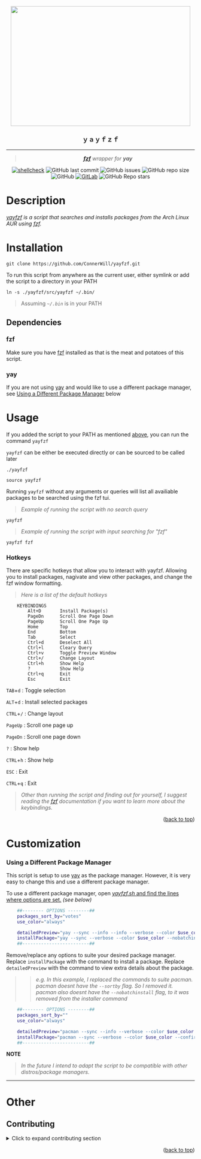 <div align="center">
<img width="480" height="320" src="assets/yayfzf_demo.gif">

### **ｙａｙｆｚｆ**

---

> ***[fzf](https://github.com/junegunn/fzf)** wrapper for **yay***

[![shellcheck](https://github.com/ConnerWill/yayfzf/actions/workflows/shellcheck.yml/badge.svg)](https://github.com/ConnerWill/yayfzf/actions/workflows/shellcheck.yml)
![GitHub last commit](https://img.shields.io/github/last-commit/ConnerWill/yayfzf)
![GitHub issues](https://img.shields.io/github/issues-raw/ConnerWill/yayfzf)
![GitHub repo size](https://img.shields.io/github/repo-size/ConnerWill/yayfzf)
![GitHub](https://img.shields.io/github/license/ConnerWill/yayfzf)
[![GitLab](https://img.shields.io/static/v1?label=gitlab&logo=gitlab&color=E24329&message=mirrored)](https://gitlab.com/ConnerWill/yayfzf)
![GitHub Repo stars](https://img.shields.io/github/stars/ConnerWill/yayfzf?style=social)

</div>

# Description

*[*yayfzf*](https://github.com/ConnerWill/yayfzf) is a script that searches and installs packages from the Arch Linux AUR using [fzf](https://github.com/junegunn/fzf).*

<!--
## Demo

<details>
<summary>Click to expand demos</summary>
<div align="center">

|      |      | <img width="1920" height="1080" src="assets/yayfzf_demo.gif"> |      |
| ---- | ---- | ------------------------------------------------------------- | ---- |
|      |      |                                                               |      |

<p align="right">(<a href="#top">back to top</a>)</p>
</details>
</div>
-->

# Installation

  ```console
  git clone https://github.com/ConnerWill/yayfzf.git
  ```

 To run this script from anywhere as the current user, either symlink or add the script to a directory in your PATH

```shell
ln -s ./yayfzf/src/yayfzf ~/.bin/
```

> Assuming *`~/.bin`* is in your PATH


## Dependencies

### fzf

Make sure you have [fzf](https://github.com/junegunn/fzf) installed as that is the meat and potatoes of this script.

### yay

If you are not using [yay](https://github.com/Jguer/yay) and would like to use a different package manager, see [Using a Different Package Manager](#using-a-different-package-manager) below


# Usage

If you added the script to your PATH as mentioned [above](#installation), you can run the command `yayfzf`

`yayfzf` can be either be executed directly or can be sourced to be called later

```console
./yayfzf
```

```shell
source yayfzf
```

Running `yayfzf` without any arguments or queries will list all availiable packages to be searched using the fzf tui.

> *Example of running the script with no search query*

```shell
yayfzf
```

> *Example of running the script with input searching for "fzf"*

```shell
yayfzf fzf
```

### Hotkeys

There are specific hotkeys that allow you to interact with yayfzf.
Allowing you to install packages, nagivate and view other packages, and change the fzf window formatting.

> *Here is a list of the default hotkeys*

```manpage
    KEYBINDINGS
        Alt+D       Install Package(s)
        PageDn      Scroll One Page Down
        PageUp      Scroll One Page Up
        Home        Top
        End         Bottom
        Tab         Select
        Ctrl+d      Deselect All
        Ctrl+l      Cleary Query
        Ctrl+v      Toggle Preview Window
        Ctrl+/      Change Layout
        Ctrl+h      Show Help
        ?           Show Help
        Ctrl+q      Exit
        Esc         Exit
```

<kbd>`TAB`</kbd>+<kbd>`d`</kbd> : Toggle selection

<kbd>`ALT`</kbd>+<kbd>`d`</kbd> : Install selected packages

<kbd>`CTRL`</kbd>+<kbd>`/`</kbd> : Change layout

<kbd>`PageUp`</kbd> : Scroll one page up

<kbd>`PageDn`</kbd> : Scroll one page down

<kbd>`?`</kbd> : Show help

<kbd>`CTRL`</kbd>+<kbd>`h`</kbd> : Show help

<kbd>`ESC`</kbd> : Exit

<kbd>`CTRL`</kbd>+<kbd>`q`</kbd> : Exit



  <!--
  <kbd>`↑`</kbd><br>
<kbd>`←`</kbd><kbd>`↓`</kbd><kbd>`→`</kbd><br><br>
<kbd>`h`</kbd><kbd>`j`</kbd><kbd>`k`</kbd><kbd>`l`</kbd><br><br>
  <kbd>`CTRL`</kbd> <kbd>`SUPER`</kbd> <kbd>`ALT`</kbd><br><br>
<kbd>`INSERT`</kbd><kbd>`HOME`</kbd><kbd>`PgUp`</kbd><br>
<kbd>`DELETE`</kbd><kbd>`END`</kbd><kbd>`PgDn`</kbd><br><br>
<kbd>`~`</kbd> <kbd>`FN`</kbd> <kbd>`F1`</kbd><br>
<kbd>`CAPSLOCK`</kbd> <kbd>`ESC`</kbd><br>
<kbd>`BACKSPACE`</kbd> <kbd>`DEL`</kbd><br>
-->

> *Other than running the script and finding out for yourself, I suggest reading the [fzf](https://github.com/junegunn/fzf) documentation if you want to learn more about the keybindings.*


<p align="right">(<a href="#top">back to top</a>)</p>


# Customization

### Using a Different Package Manager

This script is setup to use [yay](https://github.com/Jguer/yay) as the package manager.
However, it is very easy to change this and use a different package manager.

To use a different package manager, open [*yayfzf.sh* and find the lines where options are set.](https://github.com/ConnerWill/yayfzf/blob/82b6915d6130b8ba3deecf1360ca1c1a44759ab5/yayfzf.sh#L7) *(see below)*


```sh
    ##-------- OPTIONS --------##
    packages_sort_by="votes"
    use_color="always"

    detailedPreview="yay --sync --info --info --verbose --color $use_color "
    installPackage="yay --sync --verbose --color $use_color --nobatchinstall --confirm"
    ##-------------------------##
```


Remove/replace any options to suite your desired package manager.
Replace `installPackage` with the command to install a package.
Replace `detailedPreview` with the command to view extra details about the package.


> >  *e.g.*
> *In this example, I replaced the commands to suite pacman.*
> *pacman doesnt have the `--sortby` flag. So I removed it.*
> *pacman also doesnt have the `--nobatchinstall` flag, to it was removed from the installer command*


```sh
    ##-------- OPTIONS --------##
    packages_sort_by=""
    use_color="always"

    detailedPreview="pacman --sync --info --verbose --color $use_color "
    installPackage="pacman --sync --verbose --color $use_color --confirm"
    ##-------------------------##
```


**NOTE**
> *In the future I intend to adapt the script to be compatible with other distros/package managers.*

---


# Other

<!-- CONTRIBUTING -->
## Contributing

<details>
  <summary>Click to expand contributing section</summary>

  ---

Any contributions you make are **greatly appreciated**.

If you have a suggestion that would make this better, please fork the repo and create a pull request. You can also simply open an issue.


1. Fork the Project
2. Create your Feature Branch (`git checkout -b feature/AmazingFeature`)
3. Commit your Changes (`git commit -m 'Add some AmazingFeature'`)
4. Push to the Branch (`git push origin feature/AmazingFeature`)
5. Open a Pull Request


</details>


<p align="right">(<a href="#top">back to top</a>)</p>

[fzf]:
    (https://github.com/junegunn/fzf)
